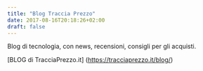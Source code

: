 ```yaml
---
title: "Blog Traccia Prezzo"
date: 2017-08-16T20:18:26+02:00
draft: false
---
```

Blog di tecnologia, con news, recensioni, consigli per gli acquisti.

[BLOG di TracciaPrezzo.it] (https://tracciaprezzo.it/blog/)
